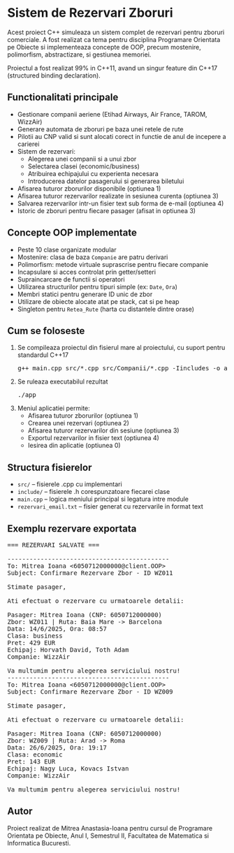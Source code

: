 # Sistem de Rezervari Zboruri

Acest proiect C++ simuleaza un sistem complet de rezervari pentru zboruri comerciale. A fost realizat ca tema pentru disciplina Programare Orientata pe Obiecte si implementeaza concepte de OOP, precum mostenire, polimorfism, abstractizare, si gestiunea memoriei. 

Proiectul a fost realizat 99% in C++11, avand un singur feature din C++17 (structured binding declaration).

## Functionalitati principale

- Gestionare companii aeriene (Etihad Airways, Air France, TAROM, WizzAir)
- Generare automata de zboruri pe baza unei retele de rute
- Pilotii au CNP valid si sunt alocati corect in functie de anul de incepere a carierei
- Sistem de rezervari:
  - Alegerea unei companii si a unui zbor
  - Selectarea clasei (economic/business)
  - Atribuirea echipajului cu experienta necesara
  - Introducerea datelor pasagerului si generarea biletului
- Afisarea tuturor zborurilor disponibile (optiunea 1)
- Afisarea tuturor rezervarilor realizate in sesiunea curenta (optiunea 3)
- Salvarea rezervarilor intr-un fisier text sub forma de e-mail (optiunea 4)
- Istoric de zboruri pentru fiecare pasager (afisat in optiunea 3)

## Concepte OOP implementate

- Peste 10 clase organizate modular
- Mostenire: clasa de baza `Companie` are patru derivari
- Polimorfism: metode virtuale suprascrise pentru fiecare companie
- Incapsulare si acces controlat prin getter/setteri
- Supraincarcare de functii si operatori
- Utilizarea structurilor pentru tipuri simple (ex: `Date`, `Ora`)
- Membri statici pentru generare ID unic de zbor
- Utilizare de obiecte alocate atat pe stack, cat si pe heap
- Singleton pentru `Retea_Rute` (harta cu distantele dintre orase)

## Cum se foloseste

1. Se compileaza proiectul din fisierul mare al proiectului, cu suport pentru standardul C++17
   <pre>g++ main.cpp src/*.cpp src/Companii/*.cpp -Iincludes -o app.exe -std=c++17</pre>
3. Se ruleaza executabilul rezultat
   <pre>./app</pre>
5. Meniul aplicatiei permite:
   - Afisarea tuturor zborurilor (optiunea 1)
   - Crearea unei rezervari (optiunea 2)
   - Afisarea tuturor rezervarilor din sesiune (optiunea 3)
   - Exportul rezervarilor in fisier text (optiunea 4)
   - Iesirea din aplicatie (optiunea 0)

## Structura fisierelor

- `src/` – fisierele .cpp cu implementari
- `include/` – fisierele .h corespunzatoare fiecarei clase
- `main.cpp` – logica meniului principal si legatura intre module
- `rezervari_email.txt` – fisier generat cu rezervarile in format text

## Exemplu rezervare exportata

<pre>
=== REZERVARI SALVATE ===

--------------------------------------------
To: Mitrea Ioana <6050712000000@client.OOP>
Subject: Confirmare Rezervare Zbor - ID WZ011

Stimate pasager,

Ati efectuat o rezervare cu urmatoarele detalii:

Pasager: Mitrea Ioana (CNP: 6050712000000)
Zbor: WZ011 | Ruta: Baia Mare -> Barcelona
Data: 14/6/2025, Ora: 08:57
Clasa: business
Pret: 429 EUR
Echipaj: Horvath David, Toth Adam
Companie: WizzAir

Va multumim pentru alegerea serviciului nostru!
--------------------------------------------
To: Mitrea Ioana <6050712000000@client.OOP>
Subject: Confirmare Rezervare Zbor - ID WZ009

Stimate pasager,

Ati efectuat o rezervare cu urmatoarele detalii:

Pasager: Mitrea Ioana (CNP: 6050712000000)
Zbor: WZ009 | Ruta: Arad -> Roma
Data: 26/6/2025, Ora: 19:17
Clasa: economic
Pret: 143 EUR
Echipaj: Nagy Luca, Kovacs Istvan
Companie: WizzAir

Va multumim pentru alegerea serviciului nostru!
</pre>


## Autor

Proiect realizat de Mitrea Anastasia-Ioana pentru cursul de Programare Orientata pe Obiecte, Anul I, Semestrul II, Facultatea de Matematica si Informatica Bucuresti.
